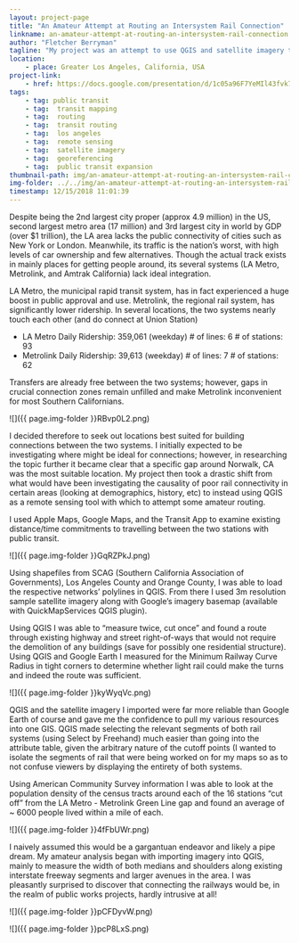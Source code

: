 ```yaml
---
layout: project-page
title: "An Amateur Attempt at Routing an Intersystem Rail Connection"
linkname: an-amateur-attempt-at-routing-an-intersystem-rail-connection
author: "Fletcher Berryman"
tagline: "My project was an attempt to use QGIS and satellite imagery to propose a feasible rail connection between the regional Metrolink system and municipal LA Metro system's Green Line in Greater Los Angeles (specifically Norwalk, CA)"
location:
    - place: Greater Los Angeles, California, USA
project-link:
    - href: https://docs.google.com/presentation/d/1c05a96F7YeMIl43fvk7YwsKUh94ytLFxVlQGhGkwGvk/edit
tags:
    - tag: public transit
    - tag:  transit mapping
    - tag:  routing
    - tag:  transit routing
    - tag:  los angeles
    - tag:  remote sensing
    - tag:  satellite imagery
    - tag:  georeferencing
    - tag:  public transit expansion
thumbnail-path: img/an-amateur-attempt-at-routing-an-intersystem-rail-connection/Ccw5SLW.png
img-folder: ../../img/an-amateur-attempt-at-routing-an-intersystem-rail-connection/
timestamp: 12/15/2018 11:01:39
---
```

Despite being the 2nd largest city proper (approx 4.9 million) in the US, second largest metro area (17 million) and 3rd largest city in world by GDP (over $1 trillion), the LA area lacks the public connectivity of cities such as New York or London. Meanwhile, its traffic is the nation’s worst, with high levels of car ownership and few alternatives. Though the actual track exists in mainly places for getting people around, its several systems (LA Metro, Metrolink, and Amtrak California) lack ideal integration.

LA Metro, the municipal rapid transit system, has in fact experienced a huge boost in public approval and use. Metrolink, the regional rail system, has significantly lower ridership. In several locations, the two systems nearly touch each other (and do connect at Union Station)

* LA Metro Daily Ridership: 359,061 (weekday)    # of lines: 6     # of stations: 93
* Metrolink Daily Ridership: 39,613 (weekday)      # of lines: 7     # of stations: 62

Transfers are already free between the two systems; however, gaps in crucial connection zones remain unfilled and make Metrolink inconvenient for most Southern Californians. 

![]({{ page.img-folder }}RBvp0L2.png)

I decided therefore to seek out locations best suited for building connections between the two systems. I initially expected to be investigating where might be ideal for connections; however, in researching the topic further it became clear that a specific gap around Norwalk, CA was the most suitable location. My project then took a drastic shift from what would have been investigating the causality of poor rail connectivity in certain areas (looking at demographics, history, etc) to instead using QGIS as a remote sensing tool with which to attempt some amateur routing.

I used Apple Maps, Google Maps, and the Transit App to examine existing distance/time commitments to travelling between the two stations with public transit.

![]({{ page.img-folder }}GqRZPkJ.png)

Using shapefiles from SCAG (Southern California Association of Governments), Los Angeles County and Orange County, I was able to load the respective networks’ polylines in QGIS. From there I used 3m resolution sample satellite imagery along with Google’s imagery basemap (available with QuickMapServices QGIS plugin).

Using QGIS I was able to “measure twice, cut once” and found a route through existing highway and street right-of-ways that would not require the demolition of any buildings (save for possibly one residential structure). Using QGIS and Google Earth I measured for the Minimum Railway Curve Radius in tight corners to determine whether light rail could make the turns and indeed the route was sufficient.

![]({{ page.img-folder }}kyWyqVc.png)

QGIS and the satellite imagery I imported were far more reliable than Google Earth of course and gave me the confidence to pull my various resources into one GIS. QGIS made selecting the relevant segments of both rail systems (using Select by Freehand) much easier than going into the attribute table, given the arbitrary nature of the cutoff points (I wanted to isolate the segments of rail that were being worked on for my maps so as to not confuse viewers by displaying the entirety of both systems.

Using American Community Survey information I was able to look at the population density of the census tracts around each of the 16 stations “cut off” from the LA Metro - Metrolink Green Line gap and found an average of ~ 6000 people lived within a mile of each. 

![]({{ page.img-folder }}4fFbUWr.png)

I naively assumed this would be a gargantuan endeavor and likely a pipe dream. My amateur analysis began with importing imagery into QGIS, mainly to measure the width of both medians and shoulders along existing interstate freeway segments and larger avenues in the area. I was pleasantly surprised to discover that connecting the railways would be, in the realm of public works projects, hardly intrusive at all! 

![]({{ page.img-folder }}pCFDyvW.png)

![]({{ page.img-folder }}pcP8LxS.png)
